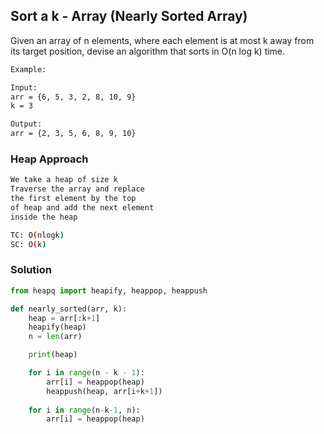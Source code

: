 ## Sort a k - Array (Nearly Sorted Array)

Given an array of n elements, where each element is at most k away from its target position, devise an algorithm that sorts in O(n log k) time.

```bash
Example:

Input:
arr = {6, 5, 3, 2, 8, 10, 9}
k = 3 

Output:
arr = {2, 3, 5, 6, 8, 9, 10}
```

### Heap Approach

```bash
We take a heap of size k
Traverse the array and replace
the first element by the top
of heap and add the next element
inside the heap 
```
```bash
TC: O(nlogk)
SC: O(k)
```

### Solution
```python
from heapq import heapify, heappop, heappush

def nearly_sorted(arr, k):
    heap = arr[:k+1]
    heapify(heap)
    n = len(arr)

    print(heap)

    for i in range(n - k - 1):
        arr[i] = heappop(heap)
        heappush(heap, arr[i+k+1])
    
    for i in range(n-k-1, n):
        arr[i] = heappop(heap)
```